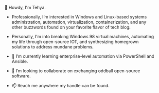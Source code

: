  👋 Howdy, I'm Tehya.
 -  Professionally, I’m interested in Windows and Linux-based systems administration, automation, virtualization, containerization, and any other buzzwords found on your favorite flavor of tech blog.
 -  Personally, I'm into breaking Windows 98 virtual machines, automating my life through open-source IOT, and synthesizing homegrown solutions to address mundane problems.
 
 -  🌱 I’m currently learning enterprise-level automation via PowerShell and Ansible.
 -  💞️ I’m looking to collaborate on exchanging oddball open-source software.
 -  📫 Reach me anywhere my handle can be found.

<!---
AnnoyedLeek/AnnoyedLeek is a ✨ special ✨ repository because its `README.md` (this file) appears on your GitHub profile.
You can click the Preview link to take a look at your changes.
--->
